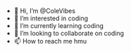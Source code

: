 - 👋 Hi, I’m @ColeVibes
- 👀 I’m interested in coding
- 🌱 I’m currently learning coding
- 💞️ I’m looking to collaborate on coding
- 📫 How to reach me hmu

<!---
ColeVibes/ColeVibes is a ✨ special ✨ repository because its `README.md` (this file) appears on your GitHub profile.
You can click the Preview link to take a look at your changes.
--->
